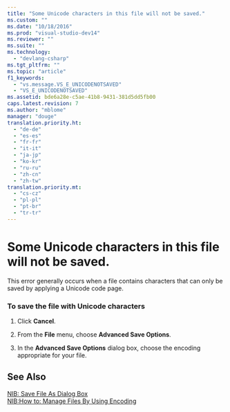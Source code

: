 ```yaml
---
title: "Some Unicode characters in this file will not be saved."
ms.custom: ""
ms.date: "10/18/2016"
ms.prod: "visual-studio-dev14"
ms.reviewer: ""
ms.suite: ""
ms.technology: 
  - "devlang-csharp"
ms.tgt_pltfrm: ""
ms.topic: "article"
f1_keywords: 
  - "vs.message.VS_E_UNICODENOTSAVED"
  - "VS_E_UNICODENOTSAVED"
ms.assetid: bde6a28e-c5ae-41b8-9431-381d5dd5fb00
caps.latest.revision: 7
ms.author: "mblome"
manager: "douge"
translation.priority.ht: 
  - "de-de"
  - "es-es"
  - "fr-fr"
  - "it-it"
  - "ja-jp"
  - "ko-kr"
  - "ru-ru"
  - "zh-cn"
  - "zh-tw"
translation.priority.mt: 
  - "cs-cz"
  - "pl-pl"
  - "pt-br"
  - "tr-tr"
---
```

# Some Unicode characters in this file will not be saved.
This error generally occurs when a file contains characters that can only be saved by applying a Unicode code page.  
  
### To save the file with Unicode characters  
  
1.  Click **Cancel**.  
  
2.  From the **File** menu, choose **Advanced Save Options**.  
  
3.  In the **Advanced Save Options** dialog box, choose the encoding appropriate for your file.  
  
## See Also  
 [NIB: Save File As Dialog Box](http://msdn.microsoft.com/en-us/22380a20-2858-4391-b2f2-80c6bce64f14)   
 [NIB:How to: Manage Files By Using Encoding](http://msdn.microsoft.com/en-us/ab3a74da-5c8f-4680-8882-f1def4909e82)